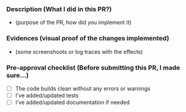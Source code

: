 ### Description (What I did in this PR?)

- (purpose of the PR, how did you implement it)

### Evidences (visual proof of the changes implemented)

- (some screenshoots or log traces with the effects)

### Pre-approval checklist (Before submitting this PR, I made sure...)

- [ ] The code builds clean without any errors or warnings
- [ ] I've added/updated tests
- [ ] I've added/updated documentation if needed
